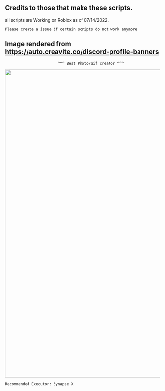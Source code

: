 ## Credits to those that make these scripts. ##


all scripts are Working on Roblox as of 07/14/2022.

    Please create a issue if certain scripts do not work anymore.

## Image rendered from https://auto.creavite.co/discord-profile-banners ## 
                            ^^^ Best Photo/gif creator ^^^

<div id="header" align="center">
  <img src="https://cdn.discordapp.com/attachments/959960084140683264/997330826670915654/standard_3.gif" width="1000"/>
</div>


    Recommended Executor: Synapse X
